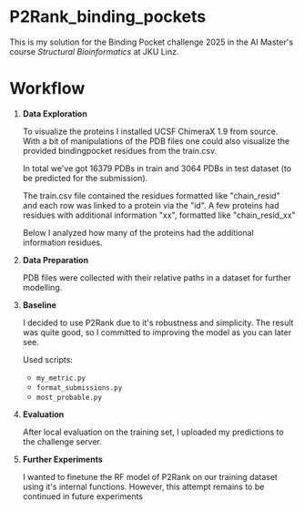 # P2Rank_binding_pockets
This is my solution for the Binding Pocket challenge 2025 in the AI Master's course *Structural Bioinformatics* at JKU Linz.

# Workflow

1. **Data Exploration** 

    To visualize the proteins I installed UCSF ChimeraX 1.9 from source. With a bit of manipulations of the PDB files one could also visualize the provided bindingpocket residues from the train.csv.
    
    In total we've got 16379 PDBs in train and 3064 PDBs in test dataset (to be predicted for the submission).

    The train.csv file contained the residues formatted like "chain_resid" and each row was linked to a protein via the "id". A few proteins had residues with additional information "xx", formatted like "chain_resid_xx"
    
    Below I analyzed how many of the proteins had the additional information residues.


2. **Data Preparation**

    PDB files were collected with their relative paths in a dataset for further modelling.

3. **Baseline**

    I decided to use P2Rank due to it's robustness and simplicity. The result was quite good, so I committed to improving the model as you can later see.
    
    Used scripts:

    - `my_metric.py`
    - `format_submissions.py`
    - `most_probable.py` 


4. **Evaluation**

    After local evaluation on the training set, I uploaded my predictions to the challenge server.


5. **Further Experiments**

    I wanted to finetune the RF model of P2Rank on our training dataset using it's internal functions. However, this attempt remains to be continued in future experiments
